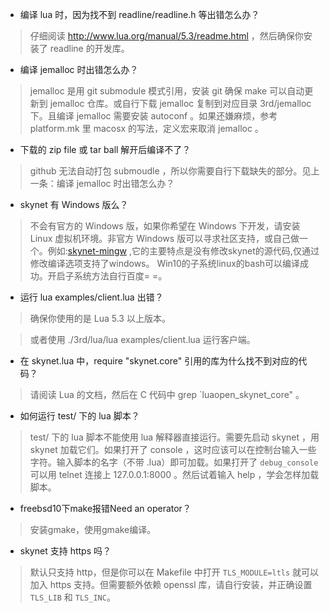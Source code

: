 * 编译 lua 时，因为找不到 readline/readline.h 等出错怎么办？

 > 仔细阅读 http://www.lua.org/manual/5.3/readme.html ，然后确保你安装了 readline 的开发库。

 * 编译 jemalloc 时出错怎么办？

 > jemalloc 是用 git submodule 模式引用，安装 git 确保 make 可以自动更新到 jemalloc 仓库。或自行下载 jemalloc 复制到对应目录 3rd/jemalloc 下。且编译 jemalloc 需要安装 autoconf 。如果还嫌麻烦，参考 platform.mk 里 macosx 的写法，定义宏来取消 jemalloc 。

 * 下载的 zip file 或 tar ball 解开后编译不了？

 > github 无法自动打包 submoudle ，所以你需要自行下载缺失的部分。见上一条：编译 jemalloc 时出错怎么办？

 * skynet 有 Windows 版么？

 > 不会有官方的 Windows 版，如果你希望在 Windows 下开发，请安装 Linux 虚拟机环境。非官方 Windows 版可以寻求社区支持，或自己做一个。例如:[skynet-mingw](https://github.com/dpull/skynet-mingw) ,它的主要特点是没有修改skynet的源代码,仅通过修改编译选项支持了windows。 Win10的子系统linux的bash可以编译成功。开启子系统方法自行百度= =。

 * 运行 lua examples/client.lua 出错？

 > 确保你使用的是 Lua 5.3 以上版本。

 > 或者使用 ./3rd/lua/lua examples/client.lua 运行客户端。

 * 在 skynet.lua 中，require "skynet.core" 引用的库为什么找不到对应的代码？

 > 请阅读 Lua 的文档，然后在 C 代码中 grep `luaopen_skynet_core" 。

 * 如何运行 test/ 下的 lua 脚本？

 > test/ 下的 lua 脚本不能使用 lua 解释器直接运行。需要先启动 skynet ，用 skynet 加载它们。如果打开了 console ，这时应该可以在控制台输入一些字符。输入脚本的名字（不带 .lua）即可加载。如果打开了 `debug_console` 可以用  telnet 连接上 127.0.0.1:8000 。然后试着输入 help ，学会怎样加载脚本。

 * freebsd10下make报错Need an operator？

 > 安装gmake，使用gmake编译。

 * skynet 支持 https 吗？
 
 > 默认只支持 http，但是你可以在 Makefile 中打开 `TLS_MODULE=ltls` 就可以加入 https 支持。但需要额外依赖 openssl 库，请自行安装，并正确设置 `TLS_LIB` 和 `TLS_INC`。
